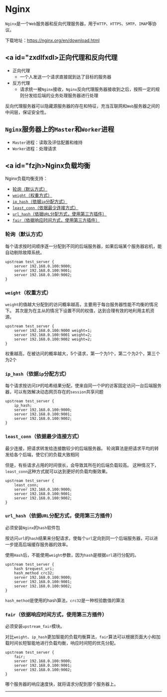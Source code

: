# Nginx

`Nginx`是一个`Web`服务器和反向代理服务器，用于`HTTP`、`HTTPS`、`SMTP`、`IMAP`等协议。

下载地址：https://nginx.org/en/download.html

## <a id="zxdlfxdl>正向代理和反向代理</a>

- 正向代理
    - 一个人发送一个请求直接就到达了目标的服务器
- 反方代理
    - 请求统一被`Nginx`接收，`Nginx`反向代理服务器接收到之后，按照一定的规则分发给后端的业务处理服务器进行处理

反向代理服务器可以隐藏源服务器的存在和特征，充当互联网和`Web`服务器之间的中间层，保证安全性。

## `Nginx`服务器上的`Master`和`Worker`进程

- `Master`进程：读取及评估配置和维持
- `Worker`进程：处理请求

## <a id="fzjh>Nginx负载均衡</a>

Nginx负载均衡支持：
- [轮询（默认方式）](Nginx.md#lx)
- [`weight`（权重方式）](Nginx.md#weight)
- [`ip_hash`（依据`ip`分配方式）](Nginx.md#iphash)
- [`least_conn`（依据最少连接方式）](Nginx.md#leastconn)
- [`url_hash`（依据`URL`分配方式，使用第三方插件）](Nginx.md#urlhash)
- [`fair`（依据响应时间方式，使用第三方插件）](Nginx.md#fair)


### <a id="lx">轮询（默认方式）</a>

每个请求按时间顺序逐一分配到不同的后端服务器，如果后端某个服务器宕机，能自动剔除故障系统。
```nginx
upstream test_server {
    server 192.168.0.100:9000;
    server 192.168.0.100:9001;
    server 192.168.0.100:9002;
}
```

### <a id="lx">`weight`（权重方式）</a>

`weight`的值越大分配到的访问概率越高，主要用于每台服务器性能不均衡的情况下。
其次是为在主从的情况下设置不同的权值，达到合理有效的地利用主机资源。
```nginx
upstream test_server {
    server 192.168.0.100:9000 weight=1;
    server 192.168.0.100:9001 weight=2;
    server 192.168.0.100:9002 weight=2;
}
```
权重越高，在被访问的概率越大，5个请求，第一个为1个，第二个为2个，第三个为2个

### <a id="iphash">`ip_hash`（依据`ip`分配方式）</a>

每个请求按访问`IP`的哈希结果分配，使来自同一个IP的访客固定访问一台后端服务器，可以有效解决动态网页存在的`session`共享问题
```nginx
upstream test_server {
    ip_hash;
    server 192.168.0.100:9000;
    server 192.168.0.100:9001;
    server 192.168.0.100:9002;
}
```

### <a id="leastconn">`least_conn`（依据最少连接方式）</a>

最少连接，把请求转发给连接数较少的后端服务器。
轮询算法是把请求平均的转发给各个后端，使它们的负载大致相同

但是，有些请求占用的时间很长，会导致其所在的后端负载较高。
这种情况下，`least_conn`这种方式就可以达到更好的负载均衡效果。
```nginx
upstream test_server {
    least_conn;
    server 192.168.0.100:9000;
    server 192.168.0.100:9001;
    server 192.168.0.100:9002;
}
```

### <a id="urlhash">`url_hash`（依据`URL`分配方式，使用第三方插件）</a>

必须安装`Nginx`的`hash`软件包

按访问`url`的`hash`结果来分配请求，使每个`url`定向到同一个后端服务器，可以进一步提高后端缓存服务器的效率。

使用`Hash`后，不能使用`weight`参数，因为`hash`是根据`url`进行分配的。
```nginx
upstream test_server {
    hash $request_uri;
    hash_method crc32;
    server 192.168.0.100:9000;
    server 192.168.0.100:9001;
    server 192.168.0.100:9002;
}
```
`hash_method`是使用的hash算法，`crc32`是一种校验数值的算法


### <a id="fair">`fair`（依据响应时间方式，使用第三方插件）</a>

必须安装`upstream_fair`模块。

对比`weight`、`ip_hash`更加智能的负载均衡算法，`fair`算法可以根据页面大小和加载时间长短智能地进行负载均衡，响应时间短的优先分配。
```nginx
upstream test_server {
    fair;
    server 192.168.0.100:9000;
    server 192.168.0.100:9001;
    server 192.168.0.100:9002;
}
```
哪个服务器的响应速度快，就将请求分配到那个服务器上。

----
